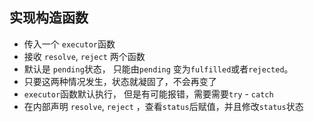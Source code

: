 ## 实现构造函数
- 传入一个 `executor`函数
- 接收 `resolve`, `reject` 两个函数
- 默认是 `pending`状态， 只能由`pending` 变为`fulfilled`或者`rejected`。
- 只要这两种情况发生，状态就凝固了，不会再变了
- `executor`函数默认执行， 但是有可能报错，需要需要`try` - `catch`
- 在内部声明 `resolve`, `reject` ，查看`status`后赋值，并且修改`status`状态
